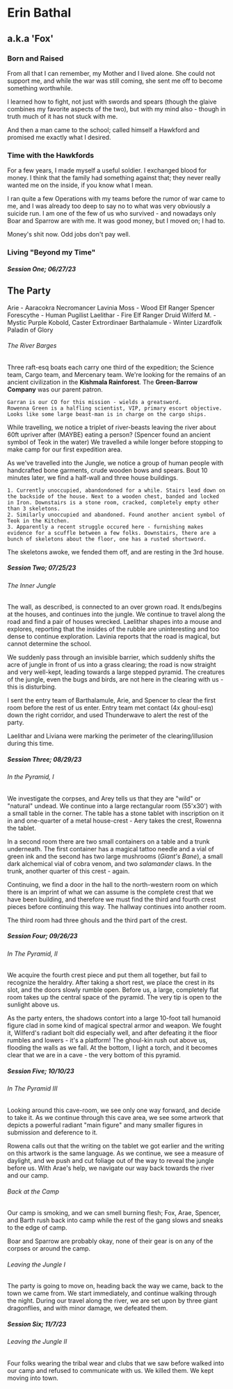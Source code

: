 # Erin Bathal
## a.k.a 'Fox'

### Born and Raised
From all that I can remember, my Mother and I lived alone. She could not support me, and while the war was still coming, she sent me off to become something worthwhile. 

I learned how to fight, not just with swords and spears (though the glaive combines my favorite aspects of the two), but with my mind also - though in truth much of it has not stuck with me.

And then a man came to the school; called himself a Hawkford and promised me exactly what I desired.

### Time with the Hawkfords
For a few years, I made myself a useful soldier. I exchanged blood for money. I think that the family had something against that; they never really wanted me on the inside, if you know what I mean. 

I ran quite a few Operations with my teams before the rumor of war came to me, and I was already too deep to say no to what was very obviously a suicide run. I am one of the few of us who survived - and nowadays only Boar and Sparrow are with me. It was good money, but I moved on; I had to. 

Money's shit now. Odd jobs don't pay well.

### Living "Beyond my Time"
##### Session One; 06/27/23
## The Party
Arie - Aaracokra Necromancer
Lavinia Moss - Wood Elf Ranger
Spencer Forescythe - Human Pugilist
Laelithar - Fire Elf Ranger Druid
Wilferd M. - Mystic Purple Kobold, Caster Extrordinaer
Barthalamule - Winter Lizardfolk Paladin of Glory

###### The River Barges
Three raft-esq boats each carry one third of the expedition; the Science team, Cargo team, and Mercenary team. We're looking for the remains of an ancient civilization in the **Kishmala Rainforest**. The **Green-Barrow Company** was our parent patron.

	Garran is our CO for this mission - wields a greatsword.
	Rowenna Green is a halfling scientist, VIP, primary escort objective.
	Looks like some large beast-man is in charge on the cargo ships.

While travelling, we notice a triplet of river-beasts leaving the river about 60ft upriver after (MAYBE) eating a person? (Spencer found an ancient symbol of Teok in the water) We travelled a while longer before stopping to make camp for our first expedition area.

As we've travelled into the Jungle, we notice a group of human people with handcrafted bone garments, crude wooden bows and spears. Bout 10 minutes later, we find a half-wall and three house buildings.

	1. Currently unoccupied, abandondoned for a while. Stairs lead down on the backside of the house. Next to a wooden chest, banded and locked in Iron. Downstairs is a stone room, cracked, completely empty other than 3 skeletons.
	2. Similarly unoccupied and abandoned. Found another ancient symbol of Teok in the Kitchen. 
	3. Apparently a recent struggle occured here - furnishing makes evidence for a scuffle between a few folks. Downstairs, there are a bunch of skeletons about the floor, one has a rusted shortsword.

The skeletons awoke, we fended them off, and are resting in the 3rd house.

##### Session Two; 07/25/23
###### The Inner Jungle

The wall, as described, is connected to an over grown road. It ends/begins at the houses, and continues into the jungle. We continue to travel along the road and find a pair of houses wrecked. Laelithar shapes into a mouse and explores, reporting that the insides of the rubble are uninteresting and too dense to continue exploration. Lavinia reports that the road is magical, but cannot determine the school. 

We suddenly pass through an invisible barrier, which suddenly shifts the acre of jungle in front of us into a grass clearing; the road is now straight and very well-kept, leading towards a large stepped pyramid. The creatures of the jungle, even the bugs and birds, are not here in the clearing with us - this is disturbing.

I sent the entry team of Barthalamule, Arie, and Spencer to clear the first room before the rest of us enter. Entry team met contact (4x ghoul-esq) down the right corridor, and used Thunderwave to alert the rest of the party.

Laelithar and Liviana were marking the perimeter of the clearing/illusion during this time.

##### Session Three; 08/29/23
###### In the Pyramid, I

We investigate the corpses, and Arey tells us that they are "wild" or "natural" undead. We continue into a large rectangular room (55'x30') with a small table in the corner. The table has a stone tablet with inscription on it in and one-quarter of a metal house-crest - Aery takes the crest, Rowenna the tablet.

In a second room there are two small containers on a table and a trunk underneath. The first container has a magical tattoo needle and a vial of green ink and the second has two large mushrooms (*Giant's Bane*), a small dark alchemical vial of cobra venom, and two *salamander* claws. In the trunk, another quarter of this crest - again. 

Continuing, we find a door in the hall to the north-western room on which there is an imprint of what we can assume is the complete crest that we have been building, and therefore we must find the third and fourth crest pieces before continuing this way. The hallway continues into another room. 

The third room had three ghouls and the third part of the crest.

##### Session Four; 09/26/23
###### In The Pyramid, II

We acquire the fourth crest piece and put them all together, but fail to recognize the heraldry. After taking a short rest, we place the crest in its slot, and the doors slowly rumble open. Before us, a large, completely flat room takes up the central space of the pyramid. The very tip is open to the sunlight above us.

As the party enters, the shadows contort into a large 10-foot tall humanoid figure clad in some kind of magical spectral armor and weapon. We fought it, Wilferd's radiant bolt did especially well, and after defeating it the floor rumbles and lowers - it's a platform! The ghoul-kin rush out above us, flooding the walls as we fall. At the bottom, I light a torch, and it becomes clear that we are in a cave - the very bottom of this pyramid.

##### Session Five; 10/10/23
###### In The Pyramid III

Looking around this cave-room, we see only one way forward, and decide to take it. As we continue through this cave area, we see some artwork that depicts a powerful radiant "main figure" and many smaller figures in submission and deference to it.

Rowena calls out that the writing on the tablet we got earlier and the writing on this artwork is the same language. As we continue, we see a measure of daylight, and we push and cut foliage out of the way to reveal the jungle before us. With Arae's help, we navigate our way back towards the river and our camp. 

###### Back at the Camp
Our camp is smoking, and we can smell burning flesh; Fox, Arae, Spencer, and Barth rush back into camp while the rest of the gang slows and sneaks to the edge of camp.

Boar and Sparrow are probably okay, none of their gear is on any of the corpses or around the camp. 

###### Leaving the Jungle I
The party is going to move on, heading back the way we came, back to the town we came from. We start immediately, and continue walking through the night. During our travel along the river, we are set upon by three giant dragonflies, and with minor damage, we defeated them.

##### Session Six; 11/7/23
###### Leaving the Jungle II
Four folks wearing the tribal wear and clubs that we saw before walked into our camp and refused to communicate with us. We killed them. We kept moving into town.